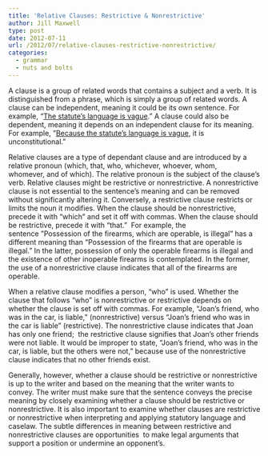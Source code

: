 ```yaml
---
title: 'Relative Clauses: Restrictive & Nonrestrictive'
author: Jill Maxwell
type: post
date: 2012-07-11
url: /2012/07/relative-clauses-restrictive-nonrestrictive/
categories:
  - grammar
  - nuts and bolts
---
```

A clause is a group of related words that contains a subject and a verb. It is distinguished from a phrase, which is simply a group of related words. A clause can be independent, meaning it could be its own sentence. For example, &#8220;<span style="text-decoration: underline;">The statute&#8217;s language is vague</span>.&#8221; A clause could also be dependent, meaning it depends on an independent clause for its meaning. For example, &#8221;<span style="text-decoration: underline;">Because the statute&#8217;s language is vague</span>, it is unconstitutional.&#8221;

Relative clauses are a type of dependant clause and are introduced by a relative pronoun (which, that, who, whichever, whoever, whom, whomever, and of which). The relative pronoun is the subject of the clause&#8217;s verb. Relative clauses might be restrictive or nonrestrictive. A nonrestrictive clause is not essential to the sentence&#8217;s meaning and can be removed without significantly altering it. Conversely, a restrictive clause restricts or limits the noun it modifies. When the clause should be nonrestrictive, precede it with &#8220;which&#8221; and set it off with commas. When the clause should be restrictive, precede it with &#8220;that.&#8221;  For example, the sentence &#8221;Possession of the firearms, which are operable, is illegal&#8221; has a different meaning than &#8220;Possession of the firearms that are operable is illegal.&#8221; In the latter, possession of only the operable firearms is illegal and the existence of other inoperable firearms is contemplated. In the former, the use of a nonrestrictive clause indicates that all of the firearms are operable.

When a relative clause modifies a person, &#8220;who&#8221; is used. Whether the clause that follows &#8220;who&#8221; is nonrestrictive or restrictive depends on whether the clause is set off with commas. For example, &#8220;Joan&#8217;s friend, who was in the car, is liable,&#8221; (nonrestrictive) versus &#8220;Joan&#8217;s friend who was in the car is liable&#8221; (restrictive). The nonrestrictive clause indicates that Joan has only one friend;  the restrictive clause signifies that Joan&#8217;s other friends were not liable. It would be improper to state, &#8220;Joan&#8217;s friend, who was in the car, is liable, but the others were not,&#8221; because use of the nonrestrictive clause indicates that no other friends exist.

Generally, however, whether a clause should be restrictive or nonrestrictive is up to the writer and based on the meaning that the writer wants to convey. The writer must make sure that the sentence conveys the precise meaning by closely examining whether a clause should be restrictive or nonrestrictive. It is also important to examine whether clauses are restrictive or nonrestrictive when interpreting and applying statutory language and caselaw. The subtle differences in meaning between restrictive and nonrestrictive clauses are opportunities  to make legal arguments that support a position or undermine an opponent&#8217;s.
